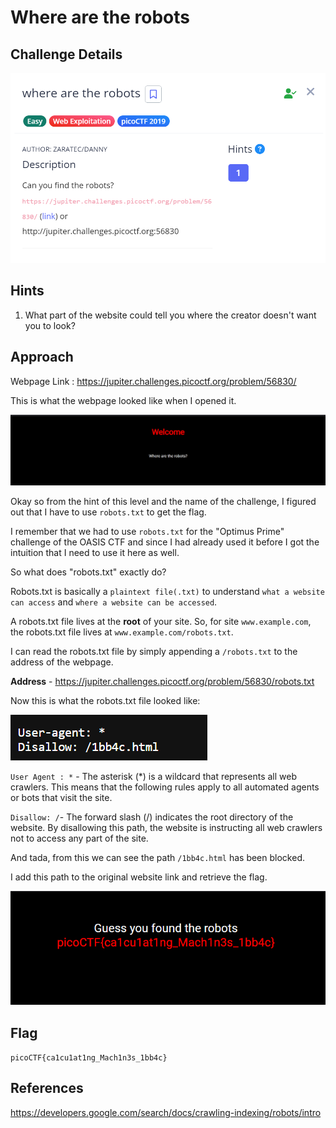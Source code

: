 # Where are the robots

## Challenge Details

![Error in loading image](./Images/WhereAreTheRobots-1.png)

## Hints

1. What part of the website could tell you where the creator doesn't want you to look?

## Approach 

Webpage Link : https://jupiter.challenges.picoctf.org/problem/56830/

This is what the webpage looked like when I opened it.

![Error in loading image](./Images/Robots.png)

Okay so from the hint of this level and the name of the challenge, I figured out that I have to use `robots.txt` to get the flag.

I remember that we had to use `robots.txt` for the "Optimus Prime" challenge of the OASIS CTF and since I had already used it before I got the intuition that I need to use it here as well.

So what does "robots.txt" exactly do?

Robots.txt is basically a `plaintext file(.txt)` to understand `what a website can access` and `where a website can be accessed`.

A robots.txt file lives at the **root** of your site. So, for site `www.example.com`, the robots.txt file lives at `www.example.com/robots.txt`.

I can read the robots.txt file by simply appending a `/robots.txt` to the address of the webpage.

**Address** - https://jupiter.challenges.picoctf.org/problem/56830/robots.txt

Now this is what the robots.txt file looked like:

![Error loading image](./Images/WhereAreTheRobots-2.png)

`User Agent : *` - The asterisk (*) is a wildcard that represents all web crawlers. This means that the following rules apply to all automated agents or bots that visit the site.

`Disallow: /`- The forward slash (/) indicates the root directory of the website. By disallowing this path, the website is instructing all web crawlers not to access any part of the site.

And tada, from this we can see the path `/1bb4c.html` has been blocked.

I add this path to the original website link and retrieve the flag.

![Error in loading image](./Images/WhereAreTheRobots-3.png)

## Flag

`picoCTF{ca1cu1at1ng_Mach1n3s_1bb4c}`

## References

https://developers.google.com/search/docs/crawling-indexing/robots/intro



